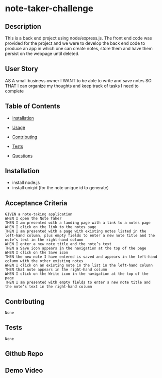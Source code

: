 # note-taker-challenge

## Description 
  This is a back end project using node/express.js.  The front end code was provided for the project and we were to develop the back end code to produce an app in which one can create notes, store them and have them persist on the webpage until deleted.

  ## User Story
   AS A small business owner
    I WANT to be able to write and save notes
    SO THAT I can organize my thoughts and keep track of tasks I need to complete

  ## Table of Contents
  * [Installation](#installation)
  * [Usage](#usage)
  
  * [Contributing](#contributing)
  * [Tests](#tests)
  * [Questions](#questions)
  
  ## Installation 
  * install node.js
  * install uniqid (for the note unique id to generate)
  
  ## Acceptance Criteria
    GIVEN a note-taking application
    WHEN I open the Note Taker
    THEN I am presented with a landing page with a link to a notes page
    WHEN I click on the link to the notes page
    THEN I am presented with a page with existing notes listed in the left-hand column, plus empty fields to enter a new note title and the note’s text in the right-hand column
    WHEN I enter a new note title and the note’s text
    THEN a Save icon appears in the navigation at the top of the page
    WHEN I click on the Save icon
    THEN the new note I have entered is saved and appears in the left-hand column with the other existing notes
    WHEN I click on an existing note in the list in the left-hand column
    THEN that note appears in the right-hand column
    WHEN I click on the Write icon in the navigation at the top of the page
    THEN I am presented with empty fields to enter a new note title and the note’s text in the right-hand column
    
  ## Contributing 
    None

  ## Tests
    None

  ## Github Repo
   

  ## Demo Video
  